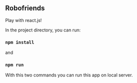 ## Robofriends

Play with react.js!

In the project directory, you can run:

### `npm install`

and 

### `npm run`

With this two commands you can run this app on local server.